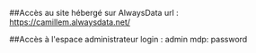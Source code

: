 ##Accès au site hébergé sur AlwaysData
url : https://camillem.alwaysdata.net/

##Accès à l'espace administrateur
login : admin
mdp: password